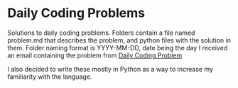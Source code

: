 # Daily Coding Problems
Solutions to daily coding problems. Folders contain a file named problem.md that describes the problem, and python files with the solution in them. Folder naming format is YYYY-MM-DD, date being the day I received an email containing the problem from [Daily Coding Problem](https://dailycodignproblem.com)

I also decided to write these mostly in Python as a way to increase my familiarity with the language.